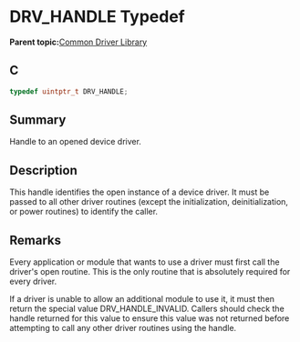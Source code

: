# DRV\_HANDLE Typedef

**Parent topic:**[Common Driver Library](GUID-DFB9A1FE-5BBB-4A10-A4B0-430BA7B9AF94.md)

## C

```c
typedef uintptr_t DRV_HANDLE;

```

## Summary

Handle to an opened device driver.

## Description

This handle identifies the open instance of a device driver. It must be<br />passed to all other driver routines \(except the initialization, deinitialization,<br />or power routines\) to identify the caller.

## Remarks

Every application or module that wants to use a driver must first call the driver's open routine. This is the only routine that is absolutely required for every driver.

If a driver is unable to allow an additional module to use it, it must then return the special value DRV\_HANDLE\_INVALID. Callers should check the handle returned for this value to ensure this value was not returned before attempting to call any other driver routines using the handle.

